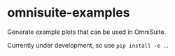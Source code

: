 # omnisuite-examples

Generate example plots that can be used in OmniSuite.

Currently under development, so use `pip install -e .`.
